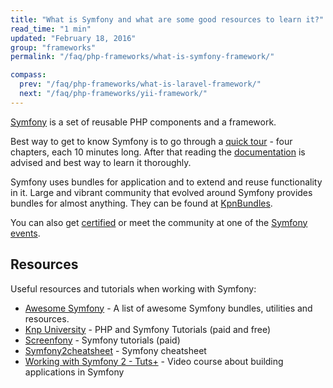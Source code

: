 ```yaml
---
title: "What is Symfony and what are some good resources to learn it?"
read_time: "1 min"
updated: "February 18, 2016"
group: "frameworks"
permalink: "/faq/php-frameworks/what-is-symfony-framework/"

compass:
  prev: "/faq/php-frameworks/what-is-laravel-framework/"
  next: "/faq/php-frameworks/yii-framework/"
---
```


[Symfony](http://symfony.com) is a set of reusable PHP components and a framework.

Best way to get to know Symfony is to go through a
[quick tour](http://symfony.com/doc/current/quick_tour/index.html) - four chapters,
each 10 minutes long. After that reading the [documentation](http://symfony.com/doc/current/index.html)
is advised and best way to learn it thoroughly.

Symfony uses bundles for application and to extend and reuse functionality in
it. Large and vibrant community that evolved around Symfony provides bundles for
almost anything. They can be found at [KpnBundles](http://knpbundles.com/).

You can also get [certified](https://sensiolabs.com/en/symfony/certification.html)
or meet the community at one of the [Symfony events](http://symfony.com/events/).

## Resources

Useful resources and tutorials when working with Symfony:

* [Awesome Symfony](https://github.com/sitepoint/awesome-symfony) - A list of awesome Symfony bundles, utilities and resources.
* [Knp University](http://knpuniversity.com/) - PHP and Symfony Tutorials (paid and free)
* [Screenfony](http://www.screenfony.com/) - Symfony tutorials (paid)
* [Symfony2cheatsheet](http://www.symfony2cheatsheet.com/) - Symfony cheatsheet
* [Working with Symfony 2 - Tuts+](http://code.tutsplus.com/series/working-with-symfony-2--cms-636) - Video course about building applications in Symfony
